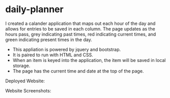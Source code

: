 # daily-planner

I created a calander application that maps out each hour of the day and allows for entries to be saved in each column. The page updates as the hours pass, grey indicating past times, red indicating current times, and green indicating present times in the day. 

- This appliation is powered by jquery and bootstrap. 
- It is paired to run with HTML and CSS.
- When an item is keyed into the application, the item will be saved in local storage.
- The page has the current time and date at the top of the page.

Deployed Website:

Website Screenshots: